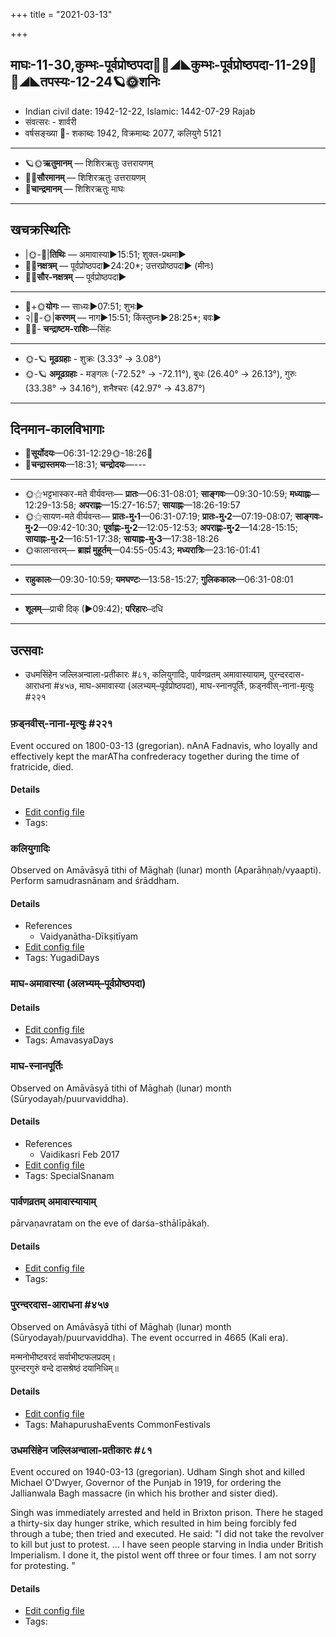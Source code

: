 +++
title = "2021-03-13"

+++
## माघः-11-30,कुम्भः-पूर्वप्रोष्ठपदा🌛🌌◢◣कुम्भः-पूर्वप्रोष्ठपदा-11-29🌌🌞◢◣तपस्यः-12-24🪐🌞शनिः
- Indian civil date: 1942-12-22, Islamic: 1442-07-29 Rajab
- संवत्सरः - शार्वरी
- वर्षसङ्ख्या 🌛- शकाब्दः 1942, विक्रमाब्दः 2077, कलियुगे 5121
___________________
- 🪐🌞**ऋतुमानम्** — शिशिरऋतुः उत्तरायणम्
- 🌌🌞**सौरमानम्** — शिशिरऋतुः उत्तरायणम्
- 🌛**चान्द्रमानम्** — शिशिरऋतुः माघः
___________________


## खचक्रस्थितिः
- |🌞-🌛|**तिथिः** — अमावास्या►15:51; शुक्ल-प्रथमा►  
- 🌌🌛**नक्षत्रम्** — पूर्वप्रोष्ठपदा►24:20*; उत्तरप्रोष्ठपदा► (मीनः)  
- 🌌🌞**सौर-नक्षत्रम्** — पूर्वप्रोष्ठपदा►  
___________________
- 🌛+🌞**योगः** — साध्यः►07:51; शुभः►  
- २|🌛-🌞|**करणम्** — नाग►15:51; किंस्तुघ्नः►28:25*; बवः►  
- 🌌🌛- **चन्द्राष्टम-राशिः**—सिंहः  
___________________
- 🌞-🪐 **मूढग्रहाः** - शुक्रः (3.33° → 3.08°)
- 🌞-🪐 **अमूढग्रहाः** - मङ्गलः (-72.52° → -72.11°), बुधः (26.40° → 26.13°), गुरुः (33.38° → 34.16°), शनैश्चरः (42.97° → 43.87°)
___________________


## दिनमान-कालविभागाः
- 🌅**सूर्योदयः**—06:31-12:29🌞️-18:26🌇  
- 🌛**चन्द्रास्तमयः**—18:31; **चन्द्रोदयः**—---  
___________________
- 🌞⚝भट्टभास्कर-मते वीर्यवन्तः— **प्रातः**—06:31-08:01; **साङ्गवः**—09:30-10:59; **मध्याह्नः**—12:29-13:58; **अपराह्णः**—15:27-16:57; **सायाह्नः**—18:26-19:57  
- 🌞⚝सायण-मते वीर्यवन्तः— **प्रातः-मु॰1**—06:31-07:19; **प्रातः-मु॰2**—07:19-08:07; **साङ्गवः-मु॰2**—09:42-10:30; **पूर्वाह्णः-मु॰2**—12:05-12:53; **अपराह्णः-मु॰2**—14:28-15:15; **सायाह्नः-मु॰2**—16:51-17:38; **सायाह्नः-मु॰3**—17:38-18:26  
- 🌞कालान्तरम्— **ब्राह्मं मुहूर्तम्**—04:55-05:43; **मध्यरात्रिः**—23:16-01:41  
___________________
- **राहुकालः**—09:30-10:59; **यमघण्टः**—13:58-15:27; **गुलिककालः**—06:31-08:01  
___________________
- **शूलम्**—प्राची दिक् (►09:42); **परिहारः**–दधि  
___________________

## उत्सवाः
- उधमसिंहेन जल्लिअन्वाला-प्रतीकारः #८१, कलियुगादिः, पार्वणव्रतम् अमावास्यायाम्, पुरन्दरदास-आराधना #४५७, माघ-अमावास्या (अलभ्यम्–पूर्वप्रोष्ठपदा), माघ-स्नानपूर्तिः, फ़ड्नवीस्-नाना-मृत्युः #२२१
### फ़ड्नवीस्-नाना-मृत्युः #२२१

Event occured on 1800-03-13 (gregorian). nAnA Fadnavis, who loyally and effectively kept the marATha confrederacy together during the time of fratricide, died.

#### Details
- [Edit config file](https://github.com/jyotisham/adyatithi/tree/master/mahApuruSha/xatra-later/gregorian/day/03/13/faDnavIs-nAnA-mRtyuH.toml)
- Tags: 


### कलियुगादिः

Observed on Amāvāsyā tithi of Māghaḥ (lunar) month (Aparāhṇaḥ/vyaapti). Perform samudrasnānam and śrāddham.

#### Details
- References
  - Vaidyanātha-Dīkṣitīyam
- [Edit config file](https://github.com/jyotisham/adyatithi/tree/master/time_focus/yugAdiH/lunar_month/tithi/11/30/kaliyugAdiH.toml)
- Tags: YugadiDays


### माघ-अमावास्या (अलभ्यम्–पूर्वप्रोष्ठपदा)



#### Details
- [Edit config file](https://github.com/jyotisham/adyatithi/tree/master/time_focus/monthly/amAvAsyA/description_only/mAgha-amAvAsyA.toml)
- Tags: AmavasyaDays


### माघ-स्नानपूर्तिः

Observed on Amāvāsyā tithi of Māghaḥ (lunar) month (Sūryodayaḥ/puurvaviddha). 

#### Details
- References
  - Vaidikasri Feb 2017
- [Edit config file](https://github.com/jyotisham/adyatithi/tree/master/time_focus/misc/lunar_month/tithi/11/30/mAgha-snAnapUrtiH.toml)
- Tags: SpecialSnanam


### पार्वणव्रतम् अमावास्यायाम्

pārvaṇavratam on the eve of darśa-sthālīpākaḥ.

#### Details
- [Edit config file](https://github.com/jyotisham/adyatithi/tree/master/gRhya/general/relative_event/sthAlIpAkaH_1/offset__-1/pArvaNa-vratam_30.toml)
- Tags: 


### पुरन्दरदास-आराधना #४५७

Observed on Amāvāsyā tithi of Māghaḥ (lunar) month (Sūryodayaḥ/puurvaviddha). The event occurred in 4665 (Kali era).  


मन्मनोभीष्टवरदं सर्वाभीष्टफलप्रदम्।  
पुरन्दरगुरुं वन्दे दासश्रेष्ठं दयानिधिम्॥



#### Details
- [Edit config file](https://github.com/jyotisham/adyatithi/tree/master/mahApuruSha/sangIta-kRt/lunar_month/tithi/11/30/purandaradAsa-ArAdhanA.toml)
- Tags: MahapurushaEvents CommonFestivals


### उधमसिंहेन जल्लिअन्वाला-प्रतीकारः #८१

Event occured on 1940-03-13 (gregorian). Udham Singh shot and killed Michael O'Dwyer, Governor of the Punjab in 1919, for ordering the Jallianwala Bagh massacre (in which his brother and sister died).

Singh was immediately arrested and held in Brixton prison. There he staged a thirty-six day hunger strike, which resulted in him being forcibly fed through a tube; then tried and executed. He said: "I did not take the revolver to kill but just to protest. ... I have seen people starving in India under British Imperialism. I done it, the pistol went off three or four times. I am not sorry for protesting. "

#### Details
- [Edit config file](https://github.com/jyotisham/adyatithi/tree/master/mahApuruSha/xatra-later/gregorian/day/03/13/udhamasiMhena_jallianvAlA-pratIkAraH.toml)
- Tags: 


